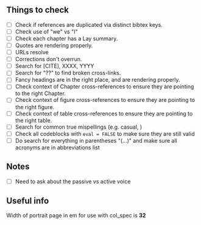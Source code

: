 ## Things to check 

- [ ] Check if references are duplicated via distinct bibtex keys.
- [ ] Check use of "we" vs "I"
- [ ] Check each chapter has a Lay summary.
- [ ] Quotes are rendering properly.
- [ ] URLs resolve
- [ ] Corrections don't overrun.
- [ ] Search for [CITE], XXXX, YYYY
- [ ] Search for "??" to find broken cross-links.
- [ ] Fancy headings are in the right place, and are rendering properly.
- [ ] Check context of Chapter cross-references to ensure they are pointing to the right Chapter.
- [ ] Check context of figure cross-references to ensure they are pointing to the right figure.
- [ ] Check context of table cross-references to ensure they are pointing to the right table.
- [ ] Search for common true mispellings (e.g. casual, )
- [ ] Check all codeblocks with `eval = FALSE` to make sure they are still valid
- [ ] Do search for everything in parentheses "(...)" and make sure all acronyms are in abbreviations list 

## Notes
- [ ] Need to ask about the passive vs active voice

## Useful info

Width of portrait page in em for use with col_spec is __32__

